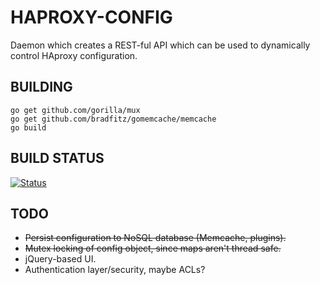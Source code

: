 # HAPROXY-CONFIG

Daemon which creates a REST-ful API which can be used to dynamically control
HAproxy configuration.

## BUILDING

	go get github.com/gorilla/mux
	go get github.com/bradfitz/gomemcache/memcache
	go build

## BUILD STATUS

[![Status](https://secure.travis-ci.org/jbuchbinder/haproxy-config.png)](http://travis-ci.org/jbuchbinder/haproxy-config)

## TODO

* ~~Persist configuration to NoSQL database (Memcache, plugins).~~
* ~~Mutex locking of config object, since maps aren't thread safe.~~
* jQuery-based UI.
* Authentication layer/security, maybe ACLs?

